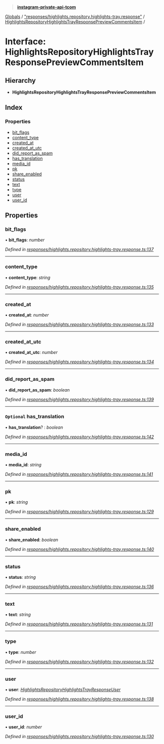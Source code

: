 > **[instagram-private-api-tcom](../README.md)**

[Globals](../README.md) / ["responses/highlights.repository.highlights-tray.response"](../modules/_responses_highlights_repository_highlights_tray_response_.md) / [HighlightsRepositoryHighlightsTrayResponsePreviewCommentsItem](_responses_highlights_repository_highlights_tray_response_.highlightsrepositoryhighlightstrayresponsepreviewcommentsitem.md) /

# Interface: HighlightsRepositoryHighlightsTrayResponsePreviewCommentsItem

## Hierarchy

* **HighlightsRepositoryHighlightsTrayResponsePreviewCommentsItem**

## Index

### Properties

* [bit_flags](_responses_highlights_repository_highlights_tray_response_.highlightsrepositoryhighlightstrayresponsepreviewcommentsitem.md#bit_flags)
* [content_type](_responses_highlights_repository_highlights_tray_response_.highlightsrepositoryhighlightstrayresponsepreviewcommentsitem.md#content_type)
* [created_at](_responses_highlights_repository_highlights_tray_response_.highlightsrepositoryhighlightstrayresponsepreviewcommentsitem.md#created_at)
* [created_at_utc](_responses_highlights_repository_highlights_tray_response_.highlightsrepositoryhighlightstrayresponsepreviewcommentsitem.md#created_at_utc)
* [did_report_as_spam](_responses_highlights_repository_highlights_tray_response_.highlightsrepositoryhighlightstrayresponsepreviewcommentsitem.md#did_report_as_spam)
* [has_translation](_responses_highlights_repository_highlights_tray_response_.highlightsrepositoryhighlightstrayresponsepreviewcommentsitem.md#optional-has_translation)
* [media_id](_responses_highlights_repository_highlights_tray_response_.highlightsrepositoryhighlightstrayresponsepreviewcommentsitem.md#media_id)
* [pk](_responses_highlights_repository_highlights_tray_response_.highlightsrepositoryhighlightstrayresponsepreviewcommentsitem.md#pk)
* [share_enabled](_responses_highlights_repository_highlights_tray_response_.highlightsrepositoryhighlightstrayresponsepreviewcommentsitem.md#share_enabled)
* [status](_responses_highlights_repository_highlights_tray_response_.highlightsrepositoryhighlightstrayresponsepreviewcommentsitem.md#status)
* [text](_responses_highlights_repository_highlights_tray_response_.highlightsrepositoryhighlightstrayresponsepreviewcommentsitem.md#text)
* [type](_responses_highlights_repository_highlights_tray_response_.highlightsrepositoryhighlightstrayresponsepreviewcommentsitem.md#type)
* [user](_responses_highlights_repository_highlights_tray_response_.highlightsrepositoryhighlightstrayresponsepreviewcommentsitem.md#user)
* [user_id](_responses_highlights_repository_highlights_tray_response_.highlightsrepositoryhighlightstrayresponsepreviewcommentsitem.md#user_id)

## Properties

###  bit_flags

• **bit_flags**: *number*

*Defined in [responses/highlights.repository.highlights-tray.response.ts:137](https://github.com/cuonglnhust/instagram-private-api-tcom/blob/3e16058/src/responses/highlights.repository.highlights-tray.response.ts#L137)*

___

###  content_type

• **content_type**: *string*

*Defined in [responses/highlights.repository.highlights-tray.response.ts:135](https://github.com/cuonglnhust/instagram-private-api-tcom/blob/3e16058/src/responses/highlights.repository.highlights-tray.response.ts#L135)*

___

###  created_at

• **created_at**: *number*

*Defined in [responses/highlights.repository.highlights-tray.response.ts:133](https://github.com/cuonglnhust/instagram-private-api-tcom/blob/3e16058/src/responses/highlights.repository.highlights-tray.response.ts#L133)*

___

###  created_at_utc

• **created_at_utc**: *number*

*Defined in [responses/highlights.repository.highlights-tray.response.ts:134](https://github.com/cuonglnhust/instagram-private-api-tcom/blob/3e16058/src/responses/highlights.repository.highlights-tray.response.ts#L134)*

___

###  did_report_as_spam

• **did_report_as_spam**: *boolean*

*Defined in [responses/highlights.repository.highlights-tray.response.ts:139](https://github.com/cuonglnhust/instagram-private-api-tcom/blob/3e16058/src/responses/highlights.repository.highlights-tray.response.ts#L139)*

___

### `Optional` has_translation

• **has_translation**? : *boolean*

*Defined in [responses/highlights.repository.highlights-tray.response.ts:142](https://github.com/cuonglnhust/instagram-private-api-tcom/blob/3e16058/src/responses/highlights.repository.highlights-tray.response.ts#L142)*

___

###  media_id

• **media_id**: *string*

*Defined in [responses/highlights.repository.highlights-tray.response.ts:141](https://github.com/cuonglnhust/instagram-private-api-tcom/blob/3e16058/src/responses/highlights.repository.highlights-tray.response.ts#L141)*

___

###  pk

• **pk**: *string*

*Defined in [responses/highlights.repository.highlights-tray.response.ts:129](https://github.com/cuonglnhust/instagram-private-api-tcom/blob/3e16058/src/responses/highlights.repository.highlights-tray.response.ts#L129)*

___

###  share_enabled

• **share_enabled**: *boolean*

*Defined in [responses/highlights.repository.highlights-tray.response.ts:140](https://github.com/cuonglnhust/instagram-private-api-tcom/blob/3e16058/src/responses/highlights.repository.highlights-tray.response.ts#L140)*

___

###  status

• **status**: *string*

*Defined in [responses/highlights.repository.highlights-tray.response.ts:136](https://github.com/cuonglnhust/instagram-private-api-tcom/blob/3e16058/src/responses/highlights.repository.highlights-tray.response.ts#L136)*

___

###  text

• **text**: *string*

*Defined in [responses/highlights.repository.highlights-tray.response.ts:131](https://github.com/cuonglnhust/instagram-private-api-tcom/blob/3e16058/src/responses/highlights.repository.highlights-tray.response.ts#L131)*

___

###  type

• **type**: *number*

*Defined in [responses/highlights.repository.highlights-tray.response.ts:132](https://github.com/cuonglnhust/instagram-private-api-tcom/blob/3e16058/src/responses/highlights.repository.highlights-tray.response.ts#L132)*

___

###  user

• **user**: *[HighlightsRepositoryHighlightsTrayResponseUser](_responses_highlights_repository_highlights_tray_response_.highlightsrepositoryhighlightstrayresponseuser.md)*

*Defined in [responses/highlights.repository.highlights-tray.response.ts:138](https://github.com/cuonglnhust/instagram-private-api-tcom/blob/3e16058/src/responses/highlights.repository.highlights-tray.response.ts#L138)*

___

###  user_id

• **user_id**: *number*

*Defined in [responses/highlights.repository.highlights-tray.response.ts:130](https://github.com/cuonglnhust/instagram-private-api-tcom/blob/3e16058/src/responses/highlights.repository.highlights-tray.response.ts#L130)*